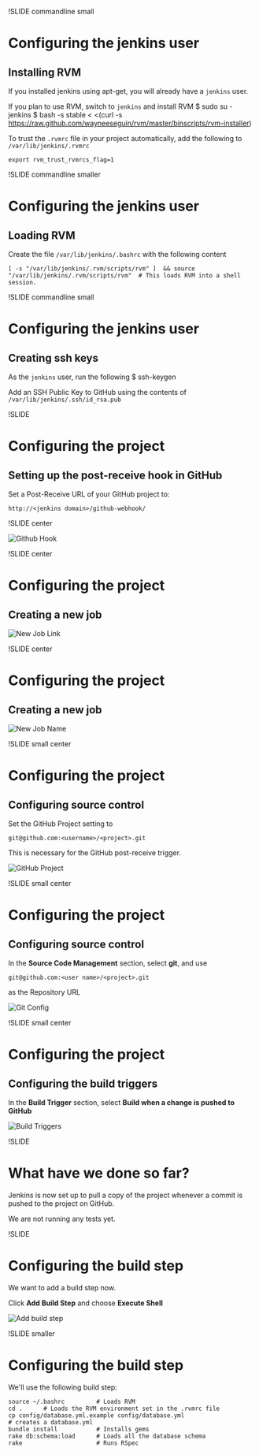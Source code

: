!SLIDE commandline small
# Configuring the jenkins user #
## Installing RVM ##
If you installed jenkins using apt-get, you will already have a
`jenkins` user.

If you plan to use RVM, switch to `jenkins` and install RVM
    $ sudo su - jenkins
    $ bash -s stable < <(curl -s \
    https://raw.github.com/wayneeseguin/rvm/master/binscripts/rvm-installer)

To trust the `.rvmrc` file in your project automatically, add the
following to `/var/lib/jenkins/.rvmrc`

`export rvm_trust_rvmrcs_flag=1`

!SLIDE commandline smaller
# Configuring the jenkins user #
## Loading RVM ##

Create the file `/var/lib/jenkins/.bashrc` with the following content

`[ -s "/var/lib/jenkins/.rvm/scripts/rvm" ]  && source "/var/lib/jenkins/.rvm/scripts/rvm"  # This loads RVM into a shell session.`


!SLIDE commandline small
# Configuring the jenkins user #
## Creating ssh keys ##
As the `jenkins` user, run the following
    $ ssh-keygen

Add an SSH Public Key to GitHub using the contents of `/var/lib/jenkins/.ssh/id_rsa.pub` 

!SLIDE 
# Configuring the project #
## Setting up the post-receive hook in GitHub ##
Set a Post-Receive URL of your GitHub project to:

    http://<jenkins domain>/github-webhook/

!SLIDE center

![Github Hook](github-hook.png)

!SLIDE center
# Configuring the project #
## Creating a new job ##
![New Job Link](new-job-jenkins.png)

!SLIDE center
# Configuring the project #
## Creating a new job ##
![New Job Name](new-job-name.png)


!SLIDE small center
# Configuring the project #
## Configuring source control ##

Set the GitHub Project setting to 

`git@github.com:<username>/<project>.git`

This is necessary for the GitHub post-receive trigger.

![GitHub Project](github-project.png)

!SLIDE small center
# Configuring the project #
## Configuring source control ##

In the **Source Code Management** section, select **git**, and use  

`git@github.com:<user name>/<project>.git` 

as the Repository URL

![Git Config](git-config.png)

!SLIDE small center
# Configuring the project #
## Configuring the build triggers ##

In the **Build Trigger** section, select **Build when a change is pushed to GitHub**
 
![Build Triggers](build-trigger.png)

!SLIDE
# What have we done so far? #
Jenkins is now set up to pull a copy of the project whenever a commit is
pushed to the project on GitHub.

We are not running any tests yet.

!SLIDE
# Configuring the build step #
We want to add a build step now.

Click **Add Build Step** and choose **Execute Shell**

![Add build step](add-build-step.png)

!SLIDE  smaller
# Configuring the build step #
We'll use the following build step:

    source ~/.bashrc         # Loads RVM
    cd .      # Loads the RVM environment set in the .rvmrc file
    cp config/database.yml.example config/database.yml  
    # creates a database.yml
    bundle install           # Installs gems
    rake db:schema:load      # Loads all the database schema
    rake                     # Runs RSpec
    
